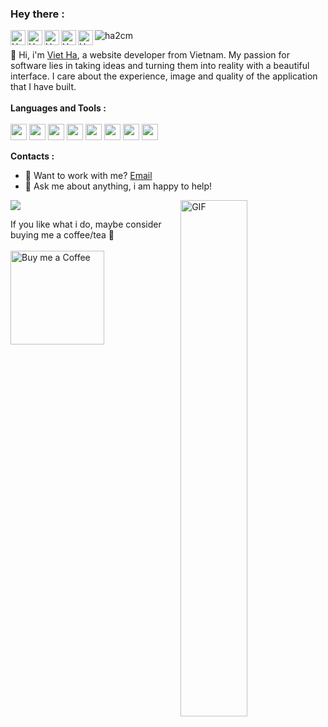 ### Hey there :

<a href="https://www.facebook.com/ha2cm/">
  <img align="left" alt="Ha's Facebook" width="24px" src="https://img.icons8.com/fluency/96/000000/facebook.png" />
</a>
<a href="https://www.instagram.com/ha2cm/">
  <img align="left" alt="Ha's Instagram" width="24px" src="https://raw.githubusercontent.com/hussainweb/hussainweb/main/icons/instagram.png" />
</a>
<a href="https://www.tiktok.com/@ha2cm">
  <img align="left" alt="Ha's TikTok" width="24px" src="https://img.icons8.com/ios-filled/100/000000/tiktok--v1.png" />
</a>
<a href="https://twitter.com/ha2cm">
  <img align="left" alt="Ha's Twitter" width="24px" src="https://raw.githubusercontent.com/peterthehan/peterthehan/master/assets/twitter.svg" />
</a>
<a href="https://www.linkedin.com/in/ha2cm/">
  <img align="left" alt="Ha's LinkedIN" width="24px" src="https://raw.githubusercontent.com/peterthehan/peterthehan/master/assets/linkedin.svg" />
</a>
  <img src="https://komarev.com/ghpvc/?username=ha2cm" alt="ha2cm" />
<br />

👋  Hi, i'm [Viet Ha](https://www.facebook.com/ha2cm/), a website developer from Vietnam. My passion for software lies in taking ideas and turning them into reality with a beautiful interface. I care about the experience, image and quality of the application that I have built.
<br />
<br />
**Languages and Tools :**
<br />
<br />
<code><img height="26" src="https://img.icons8.com/color/144/000000/html-5--v1.png"></code>
<code><img height="26" src="https://img.icons8.com/color/144/000000/css3.png"></code>
<code><img height="26" src="https://img.icons8.com/color/144/000000/bootstrap.png"></code>
<code><img height="26" src="https://img.icons8.com/color/144/000000/git.png"></code>
<code><img height="26" src="https://img.icons8.com/color/144/000000/javascript--v1.png"></code>
<code><img height="26" src="https://img.icons8.com/color/144/000000/sass-avatar.png"></code>
<code><img height="26" src="https://img.icons8.com/plasticine/100/000000/react.png"></code>
<code><img height="26" src="https://img.icons8.com/color/144/000000/typescript.png"></code>

**Contacts :**
- 💼 Want to work with me?  [Email](mailto:mavietha.info@gmail.com)
- 💬 Ask me about anything, i am happy to help!

<img align="right" alt="GIF" src="https://raw.githubusercontent.com/abhisheknaiidu/abhisheknaiidu/master/code.gif" width="46%" height="auto" /> 

![](https://camo.githubusercontent.com/992babdffd8c74a1502de375fbdf7e4d54773242/68747470733a2f2f6d656469612e67697068792e636f6d2f6d656469612f53576f536b4e36447854737a71494b4571762f67697068792e676966)
<br />

If you like what i do, maybe consider buying me a coffee/tea 🥺
<br />
<br />
<a href="https://www.facebook.com/ha2cm/" target="_blank"><img src="https://cdn.buymeacoffee.com/buttons/v2/default-red.png" alt="Buy me a Coffee" width="150" ></a>
